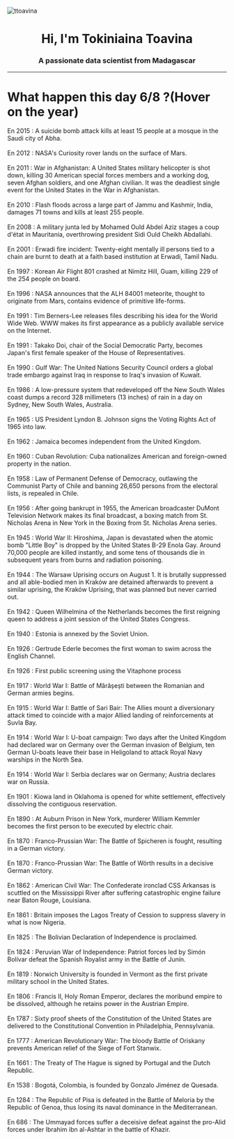 
<p align="left"> <img src="https://komarev.com/ghpvc/?username=ttoavina&label=Profile%20views&color=0e75b6&style=flat" alt="ttoavina" /> </p>
<h1 align="center">Hi, I'm Tokiniaina Toavina</h1>
<h3 align="center">A passionate data scientist from Madagascar</h3>
    
<hr/>
<h1> What happen this day 6/8 ?(Hover on the year)</h1>

En 2015 : A suicide bomb attack kills at least 15 people at a mosque in the Saudi city of Abha.
<br/><br/>
En 2012 : NASA's Curiosity rover lands on the surface of Mars.
<br/><br/>
En 2011 : War in Afghanistan: A United States military helicopter is shot down, killing 30 American special forces members and a working dog, seven Afghan soldiers, and one Afghan civilian. It was the deadliest single event for the United States in the War in Afghanistan.
<br/><br/>
En 2010 : Flash floods across a large part of Jammu and Kashmir, India, damages 71 towns and kills at least 255 people.
<br/><br/>
En 2008 : A military junta led by Mohamed Ould Abdel Aziz stages a coup d'état in Mauritania, overthrowing president Sidi Ould Cheikh Abdallahi.
<br/><br/>
En 2001 : Erwadi fire incident: Twenty-eight mentally ill persons tied to a chain are burnt to death at a faith based institution at Erwadi, Tamil Nadu.
<br/><br/>
En 1997 : Korean Air Flight 801 crashed at Nimitz Hill, Guam, killing 229 of the 254 people on board.
<br/><br/>
En 1996 : NASA announces that the ALH 84001 meteorite, thought to originate from Mars, contains evidence of primitive life-forms.
<br/><br/>
En 1991 : Tim Berners-Lee releases files describing his idea for the World Wide Web. WWW makes its first appearance as a publicly available service on the Internet.
<br/><br/>
En 1991 : Takako Doi, chair of the Social Democratic Party, becomes Japan's first female speaker of the House of Representatives.
<br/><br/>
En 1990 : Gulf War: The United Nations Security Council orders a global trade embargo against Iraq in response to Iraq's invasion of Kuwait.
<br/><br/>
En 1986 : A low-pressure system that redeveloped off the New South Wales coast dumps a record 328 millimeters (13 inches) of rain in a day on Sydney, New South Wales, Australia.
<br/><br/>
En 1965 : US President Lyndon B. Johnson signs the Voting Rights Act of 1965 into law.
<br/><br/>
En 1962 : Jamaica becomes independent from the United Kingdom.
<br/><br/>
En 1960 : Cuban Revolution: Cuba nationalizes American and foreign-owned property in the nation.
<br/><br/>
En 1958 : Law of Permanent Defense of Democracy, outlawing the Communist Party of Chile and banning 26,650 persons from the electoral lists, is repealed in Chile.
<br/><br/>
En 1956 : After going bankrupt in 1955, the American broadcaster DuMont Television Network makes its final broadcast, a boxing match from St. Nicholas Arena in New York in the Boxing from St. Nicholas Arena series.
<br/><br/>
En 1945 : World War II: Hiroshima, Japan is devastated when the atomic bomb "Little Boy" is dropped by the United States B-29 Enola Gay. Around 70,000 people are killed instantly, and some tens of thousands die in subsequent years from burns and radiation poisoning.
<br/><br/>
En 1944 : The Warsaw Uprising occurs on August 1. It is brutally suppressed and all able-bodied men in Kraków are detained afterwards to prevent a similar uprising, the Kraków Uprising, that was planned but never carried out.
<br/><br/>
En 1942 : Queen Wilhelmina of the Netherlands becomes the first reigning queen to address a joint session of the United States Congress.
<br/><br/>
En 1940 : Estonia is annexed by the Soviet Union.
<br/><br/>
En 1926 : Gertrude Ederle becomes the first woman to swim across the English Channel.
<br/><br/>
En 1926 : First public screening using the Vitaphone process
<br/><br/>
En 1917 : World War I: Battle of Mărășești between the Romanian and German armies begins.
<br/><br/>
En 1915 : World War I: Battle of Sari Bair: The Allies mount a diversionary attack timed to coincide with a major Allied landing of reinforcements at Suvla Bay.
<br/><br/>
En 1914 : World War I: U-boat campaign: Two days after the United Kingdom had declared war on Germany over the German invasion of Belgium, ten German U-boats leave their base in Heligoland to attack Royal Navy warships in the North Sea.
<br/><br/>
En 1914 : World War I: Serbia declares war on Germany; Austria declares war on Russia.
<br/><br/>
En 1901 : Kiowa land in Oklahoma is opened for white settlement, effectively dissolving the contiguous reservation.
<br/><br/>
En 1890 : At Auburn Prison in New York, murderer William Kemmler becomes the first person to be executed by electric chair.
<br/><br/>
En 1870 : Franco-Prussian War: The Battle of Spicheren is fought, resulting in a German victory.
<br/><br/>
En 1870 : Franco-Prussian War: The Battle of Wörth results in a decisive German victory.
<br/><br/>
En 1862 : American Civil War: The Confederate ironclad CSS Arkansas is scuttled on the Mississippi River after suffering catastrophic engine failure near Baton Rouge, Louisiana.
<br/><br/>
En 1861 : Britain imposes the Lagos Treaty of Cession to suppress slavery in what is now Nigeria.
<br/><br/>
En 1825 : The Bolivian Declaration of Independence is proclaimed.
<br/><br/>
En 1824 : Peruvian War of Independence: Patriot forces led by Simón Bolívar defeat the Spanish Royalist army in the Battle of Junín.
<br/><br/>
En 1819 : Norwich University is founded in Vermont as the first private military school in the United States.
<br/><br/>
En 1806 : Francis II, Holy Roman Emperor, declares the moribund empire to be dissolved, although he retains power in the Austrian Empire.
<br/><br/>
En 1787 : Sixty proof sheets of the Constitution of the United States are delivered to the Constitutional Convention in Philadelphia, Pennsylvania.
<br/><br/>
En 1777 : American Revolutionary War: The bloody Battle of Oriskany prevents American relief of the Siege of Fort Stanwix.
<br/><br/>
En 1661 : The Treaty of The Hague is signed by Portugal and the Dutch Republic.
<br/><br/>
En 1538 : Bogotá, Colombia, is founded by Gonzalo Jiménez de Quesada.
<br/><br/>
En 1284 : The Republic of Pisa is defeated in the Battle of Meloria by the Republic of Genoa, thus losing its naval dominance in the Mediterranean.
<br/><br/>
En 686 : The Ummayad forces suffer a deceisive defeat against the pro-Alid forces under Ibrahim ibn al-Ashtar in the battle of Khazir.
<br/><br/>
